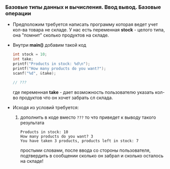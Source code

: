 ### Базовые типы данных и вычисления. Ввод вывод. Базовые операции

* Предположим требуется написать программу которая ведет учет кол-ва товара не складе. У нас есть переменная **stock** - целого типа, она "помнит" сколько продуктов на складе.
* Внутри **main()** добавим такой код
    ```c
    int stock = 10;
    int take;
    printf("Products in stock: %d\n");
    printf("How many products do you want?");
    scanf("%d", &take);

    // ???
    ```
    где переменная **take** - дает возможность пользователю указать кол-во продуктов что он хочет забрать сл склада.

* Исходя из условий требуется:
  1. дополнить в коде вместо ```???``` то что приведет к выводу такого результата
     ```
     Products in stock: 10
     How many products do you want? 3
     You have taken 3 products, products left in stock: 7
     ``` 
     простыми словами, после ввода со стороны пользователя, подтвердить в сообщении сколько он забрал и сколько осталось на складе!